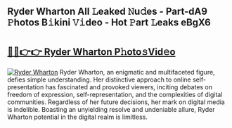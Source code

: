## Ryder Wharton All 𝙻eaked 𝙽u𝚍es - Part-dA9 𝙿hotos B𝚒kini 𝚅𝚒deo - Hot 𝙿art 𝙻eaks eBgX6

# <h2><a href="http://ld7qn8s.urlbe.top/?page=Ryder+Wharton">🔗🔗👉👉 Ryder Wharton P𝚑oto𝚜Vid𝚎o</a></h2>

[![Ryder Wharton](https://i.imgur.com/eBuTRDB.gif)](http://ld7qn8s.urlbe.top/?page=Ryder+Wharton)
Ryder Wharton, an enigmatic and multifaceted figure, defies simple understanding. Her distinctive approach to online self-presentation has fascinated and provoked viewers, inciting debates on freedom of expression, self-representation, and the complexities of digital communities. Regardless of her future decisions, her mark on digital media is indelible. Boasting an unyielding resolve and undeniable allure, Ryder Wharton potential in the digital realm is limitless.

